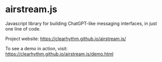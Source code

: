# airstream.js
Javascript library for building ChatGPT-like messaging interfaces, in just one line of code.

Project website:
https://clearhythm.github.io/airstream.js/

To see a demo in action, visit:
https://clearhythm.github.io/airstream.js/demo.html
